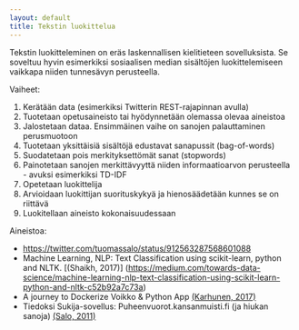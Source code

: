 ```yaml
---
layout: default
title: Tekstin luokittelua
---
```


Tekstin luokitteleminen on eräs laskennallisen kielitieteen sovelluksista.
Se soveltuu hyvin esimerkiksi sosiaalisen median sisältöjen luokittelemiseen vaikkapa niiden tunnesävyn perusteella.

Vaiheet:

1. Kerätään data (esimerkiksi Twitterin REST-rajapinnan avulla)
1. Tuotetaan opetusaineisto tai hyödynnetään olemassa olevaa aineistoa
1. Jalostetaan dataa. Ensimmäinen vaihe on sanojen palauttaminen perusmuotoon
1. Tuotetaan yksittäisiä sisältöjä edustavat sanapussit (bag-of-words)
1. Suodatetaan pois merkityksettömät sanat (stopwords)
1. Painotetaan sanojen merkittävyyttä niiden informaatioarvon perusteella - avuksi esimerkiksi TD-IDF
1. Opetetaan luokittelija
1. Arvioidaan luokittijan suorituskykyä ja hienosäädetään kunnes se on riittävä
1. Luokitellaan aineisto kokonaisuudessaan

Aineistoa:

* https://twitter.com/tuomassalo/status/912563287568601088
* Machine Learning, NLP: Text Classification using scikit-learn, python and NLTK. [(Shaikh, 2017)] (https://medium.com/towards-data-science/machine-learning-nlp-text-classification-using-scikit-learn-python-and-nltk-c52b92a7c73a)
* A journey to Dockerize Voikko & Python App [(Karhunen, 2017)](https://janikarhunen.fi/a-journey-to-dockerize-voikko-and-python-app.html)
* Tiedoksi Sukija-sovellus: Puheenvuorot.kansanmuisti.fi (ja	hiukan sanoja) [(Salo, 2011)](http://lists.puimula.org/pipermail/voikko/2011-November/001637.html)
